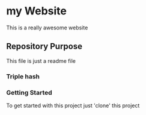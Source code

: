 # my Website
This is a really awesome website

## Repository Purpose

This file is just a readme file

### Triple hash

### Getting Started

To get started with this project just 'clone' this project
